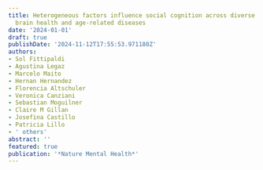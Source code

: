 ```yaml
---
title: Heterogeneous factors influence social cognition across diverse settings in
  brain health and age-related diseases
date: '2024-01-01'
draft: true
publishDate: '2024-11-12T17:55:53.971180Z'
authors:
- Sol Fittipaldi
- Agustina Legaz
- Marcelo Maito
- Hernan Hernandez
- Florencia Altschuler
- Veronica Canziani
- Sebastian Moguilner
- Claire M Gillan
- Josefina Castillo
- Patricia Lillo
- ' others'
abstract: ''
featured: true
publication: '*Nature Mental Health*'
---
```


